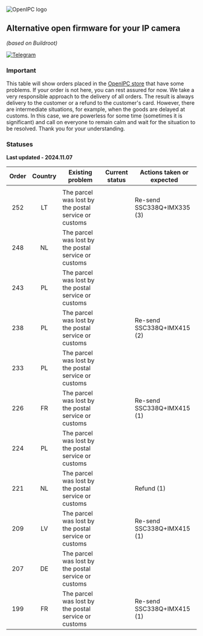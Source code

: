 ![OpenIPC logo][logo]

## Alternative open firmware for your IP camera
_(based on Buildroot)_

[![Telegram](https://openipc.org/images/telegram_button.svg)][telegram]

### Important

This table will show orders placed in the [OpenIPC store](https://store.openipc.org) that have some problems.
If your order is not here, you can rest assured for now.
We take a very responsible approach to the delivery of all orders.
The result is always delivery to the customer or a refund to the customer's card.
However, there are intermediate situations, for example, when the goods are delayed at customs.
In this case, we are powerless for some time (sometimes it is significant) and call on everyone to remain calm and wait for the situation to be resolved. 
Thank you for your understanding.

### Statuses

**Last updated - 2024.11.07**

| Order | Country | Existing problem        | Current status                     | Actions taken or expected                                |
|:-----:|:-------:|-------------------------|------------------------------------|----------------------------------------------------------|
|       |         |                         |                                    |                                                          |
| 252   | LT      | The parcel was lost by the postal service or customs                      | | Re-send SSC338Q+IMX335 (3) |
| 248   | NL      | The parcel was lost by the postal service or customs                      | | |
| 243   | PL      | The parcel was lost by the postal service or customs                      | | |
| 238   | PL      | The parcel was lost by the postal service or customs                      | | Re-send SSC338Q+IMX415 (2) |
| 233   | PL      | The parcel was lost by the postal service or customs                      | | |
| 226   | FR      | The parcel was lost by the postal service or customs                      | | Re-send SSC338Q+IMX415 (1) |
| 224   | PL      | The parcel was lost by the postal service or customs                      | | |
| 221   | NL      | The parcel was lost by the postal service or customs                      | | Refund (1) |
| 209   | LV      | The parcel was lost by the postal service or customs                      | | Re-send SSC338Q+IMX415 (1) |
| 207   | DE      | The parcel was lost by the postal service or customs                      | | |
| 199   | FR      | The parcel was lost by the postal service or customs                      | | Re-send SSC338Q+IMX415 (1) |

[logo]: https://openipc.org/assets/openipc-logo-black.svg
[telegram]: https://openipc.org/our-channels
